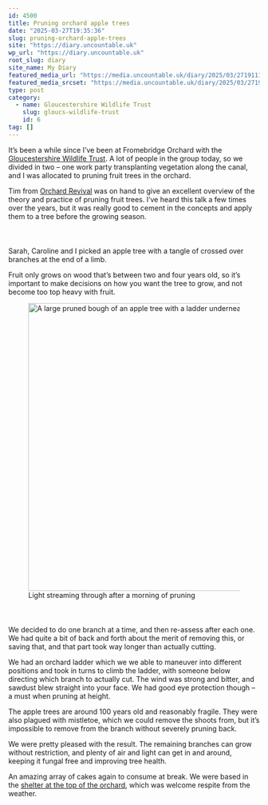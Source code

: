 ```yaml
---
id: 4500
title: Pruning orchard apple trees
date: "2025-03-27T19:35:36"
slug: pruning-orchard-apple-trees
site: "https://diary.uncountable.uk"
wp_url: "https://diary.uncountable.uk"
root_slug: diary
site_name: My Diary
featured_media_url: "https://media.uncountable.uk/diary/2025/03/27191119/IMG20250327101218.webp"
featured_media_srcset: "https://media.uncountable.uk/diary/2025/03/27191119/IMG20250327101218-300x149.webp 300w, https://media.uncountable.uk/diary/2025/03/27191119/IMG20250327101218-1024x510.webp 1024w, https://media.uncountable.uk/diary/2025/03/27191119/IMG20250327101218-150x150.webp 150w, https://media.uncountable.uk/diary/2025/03/27191119/IMG20250327101218-640x319.webp 640w, https://media.uncountable.uk/diary/2025/03/27191119/IMG20250327101218.webp 1820w"
type: post
category:
  - name: Gloucestershire Wildlife Trust
    slug: gloucs-wildlife-trust
    id: 6
tag: []
---
```



<p>It&#8217;s been a while since I&#8217;ve been at Fromebridge Orchard with the <a href="https://www.gloucestershirewildlifetrust.co.uk/volunteer">Gloucestershire Wildlife Trust</a>. A lot of people in the group today, so we divided in two &#8211; one work party transplanting vegetation along the canal, and I was allocated to pruning fruit trees in the orchard.</p>



<p>Tim from <a href="https://orchardrevival.co.uk/">Orchard Revival</a> was on hand to give an excellent overview of the theory and practice of pruning fruit trees.  I&#8217;ve heard this talk a few times over the years, but it was really good to cement in the concepts and apply them to a tree before the growing season.</p>


<style>.kb-row-layout-id4500_d9a848-da > .kt-row-column-wrap{align-content:start;}:where(.kb-row-layout-id4500_d9a848-da > .kt-row-column-wrap) > .wp-block-kadence-column{justify-content:start;}.kb-row-layout-id4500_d9a848-da > .kt-row-column-wrap{column-gap:var(--global-kb-gap-md, 2rem);row-gap:var(--global-kb-gap-md, 2rem);padding-top:var(--global-kb-spacing-sm, 1.5rem);padding-bottom:var(--global-kb-spacing-sm, 1.5rem);grid-template-columns:repeat(2, minmax(0, 1fr));}.kb-row-layout-id4500_d9a848-da > .kt-row-layout-overlay{opacity:0.30;}@media all and (max-width: 1024px){.kb-row-layout-id4500_d9a848-da > .kt-row-column-wrap{grid-template-columns:repeat(2, minmax(0, 1fr));}}@media all and (max-width: 767px){.kb-row-layout-id4500_d9a848-da > .kt-row-column-wrap{grid-template-columns:minmax(0, 1fr);}.kb-row-layout-id4500_d9a848-da > .kt-row-column-wrap > .wp-block-kadence-column:nth-of-type(1){order:2;}.kb-row-layout-id4500_d9a848-da > .kt-row-column-wrap > .wp-block-kadence-column:nth-of-type(2){order:1;}.kb-row-layout-id4500_d9a848-da > .kt-row-column-wrap > .wp-block-kadence-column:nth-of-type(3){order:12;}.kb-row-layout-id4500_d9a848-da > .kt-row-column-wrap > .wp-block-kadence-column:nth-of-type(4){order:11;}.kb-row-layout-id4500_d9a848-da > .kt-row-column-wrap > .wp-block-kadence-column:nth-of-type(5){order:22;}.kb-row-layout-id4500_d9a848-da > .kt-row-column-wrap > .wp-block-kadence-column:nth-of-type(6){order:21;}.kb-row-layout-id4500_d9a848-da > .kt-row-column-wrap > .wp-block-kadence-column:nth-of-type(7){order:32;}.kb-row-layout-id4500_d9a848-da > .kt-row-column-wrap > .wp-block-kadence-column:nth-of-type(8){order:31;}}</style><div class="kb-row-layout-wrap kb-row-layout-id4500_d9a848-da alignnone wp-block-kadence-rowlayout"><div class="kt-row-column-wrap kt-has-2-columns kt-row-layout-equal kt-tab-layout-inherit kt-mobile-layout-row kt-row-valign-top">
<style>.kadence-column4500_4124b1-a8 > .kt-inside-inner-col,.kadence-column4500_4124b1-a8 > .kt-inside-inner-col:before{border-top-left-radius:0px;border-top-right-radius:0px;border-bottom-right-radius:0px;border-bottom-left-radius:0px;}.kadence-column4500_4124b1-a8 > .kt-inside-inner-col{column-gap:var(--global-kb-gap-sm, 1rem);}.kadence-column4500_4124b1-a8 > .kt-inside-inner-col{flex-direction:column;}.kadence-column4500_4124b1-a8 > .kt-inside-inner-col > .aligncenter{width:100%;}.kadence-column4500_4124b1-a8 > .kt-inside-inner-col:before{opacity:0.3;}.kadence-column4500_4124b1-a8{position:relative;}@media all and (max-width: 1024px){.kadence-column4500_4124b1-a8 > .kt-inside-inner-col{flex-direction:column;justify-content:center;}}@media all and (max-width: 767px){.kadence-column4500_4124b1-a8 > .kt-inside-inner-col{flex-direction:column;justify-content:center;}}</style>
<div class="wp-block-kadence-column kadence-column4500_4124b1-a8"><div class="kt-inside-inner-col">
<p>Sarah, Caroline and I picked an apple tree with a tangle of crossed over branches at the end of a limb.  </p>



<p>Fruit only grows on wood that&#8217;s between two and four years old, so it&#8217;s important to make decisions on how you want the tree to grow, and not become too top heavy with fruit.</p>
</div></div>


<style>.kadence-column4500_9331b6-27 > .kt-inside-inner-col,.kadence-column4500_9331b6-27 > .kt-inside-inner-col:before{border-top-left-radius:0px;border-top-right-radius:0px;border-bottom-right-radius:0px;border-bottom-left-radius:0px;}.kadence-column4500_9331b6-27 > .kt-inside-inner-col{column-gap:var(--global-kb-gap-sm, 1rem);}.kadence-column4500_9331b6-27 > .kt-inside-inner-col{flex-direction:column;}.kadence-column4500_9331b6-27 > .kt-inside-inner-col > .aligncenter{width:100%;}.kadence-column4500_9331b6-27 > .kt-inside-inner-col:before{opacity:0.3;}.kadence-column4500_9331b6-27{position:relative;}@media all and (max-width: 1024px){.kadence-column4500_9331b6-27 > .kt-inside-inner-col{flex-direction:column;justify-content:center;}}@media all and (max-width: 767px){.kadence-column4500_9331b6-27 > .kt-inside-inner-col{flex-direction:column;justify-content:center;}}</style>
<div class="wp-block-kadence-column kadence-column4500_9331b6-27"><div class="kt-inside-inner-col">
<figure class="wp-block-image size-large"><img loading="lazy" decoding="async" width="1024" height="576" src="https://media.uncountable.uk/diary/2025/03/27191135/IMG20250327135201-1024x576.webp" alt="A large pruned bough of an apple tree with a ladder underneath" class="wp-image-4503" srcset="https://media.uncountable.uk/diary/2025/03/27191135/IMG20250327135201-1024x576.webp 1024w, https://media.uncountable.uk/diary/2025/03/27191135/IMG20250327135201-300x169.webp 300w, https://media.uncountable.uk/diary/2025/03/27191135/IMG20250327135201-640x360.webp 640w, https://media.uncountable.uk/diary/2025/03/27191135/IMG20250327135201.webp 1959w" sizes="auto, (max-width: 1024px) 100vw, 1024px" /><figcaption class="wp-element-caption">Light streaming through after a morning of pruning</figcaption></figure>
</div></div>

</div></div>


<p>We decided to do one branch at a time, and then re-assess after each one.  We had quite a bit of back and forth about the merit of removing this, or saving that, and that part took way longer than actually cutting.</p>



<p>We had an orchard ladder which we we able to maneuver into different positions and took in turns to climb the ladder, with someone below directing which branch to actually cut.  The wind was strong and bitter, and sawdust blew straight into your face.  We had good eye protection though &#8211; a must when pruning at height.</p>



<p>The apple trees are around 100 years old and reasonably fragile.  They were also plagued with mistletoe, which we could remove the shoots from, but it&#8217;s impossible to remove from the branch without severely pruning back.</p>



<p>We were pretty pleased with the result.  The remaining branches can grow without restriction, and plenty of air and light can get in and around, keeping it fungal free and improving tree health.</p>



<p>An amazing array of cakes again to consume at break.  We were based in the <a href="https://diary.uncountable.uk/series/orchard-shelter/" data-type="post_tag" data-id="26">shelter at the top of the orchard</a>, which was welcome respite from the weather. </p>
